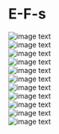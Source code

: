 # E-F-s
![image text](https://github.com/caizhenze/E-F-s/blob/master/SamanthaGradoville.1.jpg)<br>
![image text](https://github.com/caizhenze/E-F-s/blob/master/SamanthaGradoville.2.jpg)<br>
![image text](https://github.com/caizhenze/E-F-s/blob/master/SamanthaGradoville.3.jpg)<br>
![image text](https://github.com/caizhenze/E-F-s/blob/master/SamanthaGradoville.4.jpg)<br>
![image text](https://github.com/caizhenze/E-F-s/blob/master/SamanthaGradoville.5.jpg)<br>
![image text](https://github.com/caizhenze/E-F-s/blob/master/SamanthaGradoville.6.jpg)<br>
![image text](https://github.com/caizhenze/E-F-s/blob/master/SamanthaGradoville.7.jpg)<br>
![image text](https://github.com/caizhenze/E-F-s/blob/master/SamanthaGradoville.8.jpg)<br>
![image text](https://github.com/caizhenze/E-F-s/blob/master/SamanthaGradoville.9.jpg)<br>
![image text](https://github.com/caizhenze/E-F-s/blob/master/SamanthaGradoville.10.jpg)<br>
![image text](https://github.com/caizhenze/E-F-s/blob/master/comme-un-garcon-lui-france-december-2016_2.jpg)<br>
